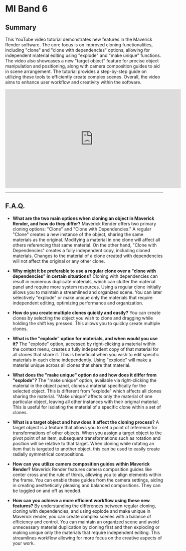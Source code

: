 # MI Band 6

## Summary

This YouTube video tutorial demonstrates new features in the Maverick Render software. The core focus is on improved cloning functionalities, including "clone" and "clone with dependencies" options, allowing for independent material editing using "explode" and "make unique" functions. The video also showcases a new "target object" feature for precise object manipulation and positioning, along with camera composition guides to aid in scene arrangement. The tutorial provides a step-by-step guide on utilizing these tools to efficiently create complex scenes. Overall, the video aims to enhance user workflow and creativity within the software.

<iframe width="560" height="315" src="https://www.youtube.com/embed/bEPPZeeBxrk?si=o1WQj0Ae0tRAg4uW" title="YouTube video player" frameborder="0" allow="accelerometer; autoplay; clipboard-write; encrypted-media; gyroscope; picture-in-picture; web-share" referrerpolicy="strict-origin-when-cross-origin" allowfullscreen></iframe>

---

## F.A.Q.

- **What are the two main options when cloning an object in Maverick Render, and how do they differ?**
Maverick Render offers two primary cloning options: "Clone" and "Clone with Dependencies." A regular "Clone" creates a new instance of the object, sharing the same materials as the original. Modifying a material in one clone will affect all others referencing that same material. On the other hand, "Clone with Dependencies" creates a fully independent copy, including cloned materials. Changes to the material of a clone created with dependencies will not affect the original or any other clone.

- **Why might it be preferable to use a regular clone over a "clone with dependencies" in certain situations?**
Cloning with dependencies can result in numerous duplicate materials, which can clutter the material panel and require more system resources. Using a regular clone initially allows you to maintain a streamlined and organized scene. You can later selectively "explode" or make unique only the materials that require independent editing, optimizing performance and organization.

- **How do you create multiple clones quickly and easily?**
You can create clones by selecting the object you wish to clone and dragging while holding the shift key pressed. This allows you to quickly create multiple clones.

- **What is the "explode" option for materials, and when would you use it?**
The "explode" option, accessed by right-clicking a material within the context menu, creates a fully independent copy of that material for all clones that share it. This is beneficial when you wish to edit specific materials in each clone independently. Using "explode" will make a material unique across all clones that share that material.

- **What does the "make unique" option do and how does it differ from "explode"?**
The "make unique" option, available via right-clicking the material in the object panel, clones a material specifically for the selected object. This is different from "explode" which affects all clones sharing the material. "Make unique" affects only the material of one particular object, leaving all other instances with their original material. This is useful for isolating the material of a specific clone within a set of clones.

- **What is a target object and how does it affect the cloning process?**
A target object is a feature that allows you to set a point of reference for transformations of other objects. When you assign a target object to the pivot point of an item, subsequent transformations such as rotation and position will be relative to that target. When cloning while rotating an item that is targeted to another object, this can be used to easily create radially symmetrical compositions.

- **How can you utilize camera composition guides within Maverick Render?**
Maverick Render features camera composition guides like center cross and the rule of thirds, allowing you to align elements within the frame. You can enable these guides from the camera settings, aiding in creating aesthetically pleasing and balanced compositions. They can be toggled on and off as needed.

- **How can you achieve a more efficient workflow using these new features?**
By understanding the differences between regular cloning, cloning with dependencies, and using explode and make unique in Maverick render, you can create complex scenes with a balance of efficiency and control. You can maintain an organized scene and avoid unnecessary material duplication by cloning first and then exploding or making unique only the materials that require independent editing. This streamlines workflow allowing for more focus on the creative aspects of your work.